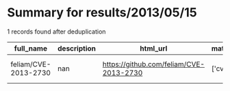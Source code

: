 
# Summary for results/2013/05/15
    
1 records found after deduplication

| full_name | description | html_url | matched_list | matched_count | pushed_at | size | stargazers_count | language | forks_count | vul_ids |
|----------------------|---------------|-----------------------------------------|----------------|-----------------|---------------------------|--------|--------------------|------------|---------------|-------------------|
| feliam/CVE-2013-2730 | nan | https://github.com/feliam/CVE-2013-2730 | ['cve-2'] | 1 | 2013-05-15 21:36:13+00:00 | 153 | 10 | C | 9 | ['CVE-2013-2730'] |
